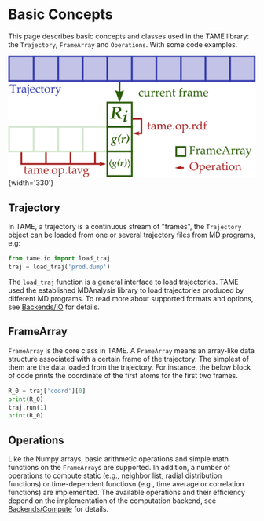 # Basic Concepts

This page describes basic concepts and classes used in the TAME library: the
`Trajectory`, `FrameArray` and `Operations`. With some code examples.

![Concepts Illustration](../figs/concepts.svg){width='330'}


## Trajectory

In TAME, a trajectory is a continuous stream of "frames", the `Trajectory`
object can be loaded from one or several trajectory files from MD programs, e.g:
    
```Python
from tame.io import load_traj
traj = load_traj('prod.dump')
```

The `load_traj` function is a general interface to load trajectories. TAME used
the established MDAnalysis library to load trajectories produced by different MD
programs. To read more about supported formats and options, see
[Backends/IO](backends.md#IO) for details. 

## FrameArray


`FrameArray` is the core class in TAME. A `FrameArray` means an array-like data
structure associated with a certain frame of the trajectory. The simplest of
them are the data loaded from the trajectory. For instance, the below block of
code prints the coordinate of the first atoms for the first two frames.

```Python
R_0 = traj['coord'][0]
print(R_0)
traj.run(1)
print(R_0)
```

## Operations

Like the Numpy arrays, basic arithmetic operations and simple math functions on
the `FrameArray`s are supported. In addition, a number of operations to compute
static (e.g., neighbor list, radial distribution functions) or time-dependent
functiosn (e.g., time average or correlation functions) are implemented. The
available operations and their efficiency depend on the implementation of the
computation backend, see [Backends/Compute](backends.compute) for details.

